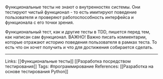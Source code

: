 Функциональные тесты не знают о внутренностях системы. Они тестируют чистый функционал - то есть имитируют поведение пользователя и проверяют работоспособность интерфейса и функционала с его точки зрения. 

Функциональный тест, как и другие тесты в TDD, пишется перед тем, как написан сам функционал. 
ВАЖНО! Важно писать комментарии, которые отражают историю поведения пользователя в рамках теста. То есть что он хочет получить и что для достижения собирается сделать. 
___
Links: [[Функциональные тесты]] [[Разработка посредством тестирования]]
Tags: #программирование 
References: [[Разработка на основе тестирования Python]]